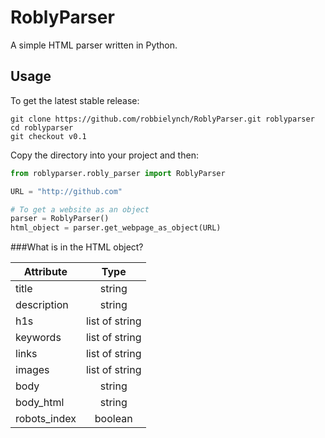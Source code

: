 RoblyParser
=======

A simple HTML parser written in Python.

Usage
----
To get the latest stable release:
```
git clone https://github.com/robbielynch/RoblyParser.git roblyparser
cd roblyparser
git checkout v0.1
```

Copy the directory into your project and then:
```python
from roblyparser.robly_parser import RoblyParser

URL = "http://github.com"

# To get a website as an object
parser = RoblyParser()
html_object = parser.get_webpage_as_object(URL)
```

###What is in the HTML object?

| Attribute     | Type              |
| ------------- |:-----------------:|
| title         | string            |
| description   | string            |
| h1s           | list of string    |
| keywords      | list of string    |
| links         | list of string    |
| images        | list of string    |
| body          | string            |
| body_html     | string            |
| robots_index  | boolean           |
